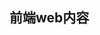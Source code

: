 <!--
 * @Author: Zhilong
 * @Date: 2021-06-22 01:19:52
 * @LastEditTime: 2021-06-22 01:20:07
 * @Description: 
 * @LastEditors: Zhilong
 * @autograph: ⚠ warning!  ⚠ warning!  ⚠ warning!   ⚠野生的页面出现了!!
-->
## 前端web内容